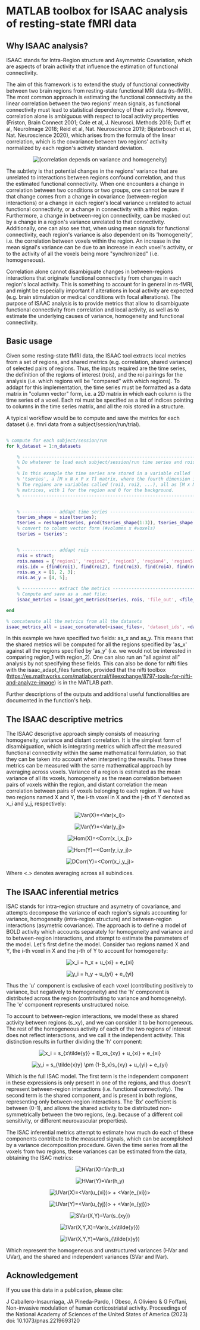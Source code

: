 # MATLAB toolbox for ISAAC analysis of resting-state fMRI data

## Why ISAAC analysis?

ISAAC stands for Intra-Region structure and Asymmetric Covariation, which are aspects of brain activity that influence the estimation of functional connectivity.

The aim of this framework is to extend the study of functional connectivity between two brain regions from resting-state functional MRI data (rs-fMRI). The most common approach is estimating the functional connectivity as the linear correlation between the two regions' mean signals, as functional connectivity must lead to statistical dependency of their activity. However, correlation alone is ambiguous with respect to local activity properties (Friston, Brain Connect 2001; Cole et al, J. Neurosci. Methods 2016; Duff et al, NeuroImage 2018; Reid et al, Nat. Neuroscience 2019; Bijsterbosch et al, Nat. Neuroscience 2020), which arises from the formula of the linear correlation, which is the covariance between two regions' activity normalized by each region's activity standard deviation.

<p align="center"> <img src="images/README/fc_ambiguity.svg" alt="[correlation depends on variance and homogeneity]"/> </p>

The subtlety is that potential changes in the regions' variance that are unrelated to interactions between regions confound correlation, and thus the estimated functional connectivity. When one encounters a change in correlation between two conditions or two groups, one cannot be sure if that change comes from a change in covariance (between-region interactions) or a change in each region's local variance unrelated to actual functional connectivity, or a change in connectivity with a third region. Furthermore, a change in between-region connectivity, can be masked out by a change in a region's variance unrelated to that connectivity. Additionally, one can also see that, when using mean signals for functional connectivity, each region's variance is also dependent on its 'homogeneity', i.e. the correlation between voxels within the region. An increase in the mean signal's variance can be due to an increase in each voxel's activity, or to the activity of all the voxels being more "synchronized" (i.e. homogeneous).

Correlation alone cannot disambiguate changes in between-regions interactions that originate functional connectivity from changes in each region's local activity. This is something to account for in general in rs-fMRI, and might be especially important if alterations in local activity are expected (e.g. brain stimulation or medical conditions with focal alterations). The purpose of ISAAC analysis is to provide metrics that allow to disambiguate functional connectivity from correlation and local activity, as well as to estimate the underlying causes of variance, homogeneity and functional connectivity.

## Basic usage

Given some resting-state fMRI data, the ISAAC tool extracts local metrics from a set of regions, and shared metrics (e.g. correlation, shared variance) of selected pairs of regions. Thus, the inputs required are the time series, the definition of the regions of interest (rois), and the roi pairings for the analysis (i.e. which regions will be "compared" with which regions). To addapt for this implementation, the time series must be formatted as a data matrix in "column vector" form, i.e. a 2D matrix in which each column is the time series of a voxel. Each roi must be specified as a list of indices pointing to columns in the time series matrix, and all the rois stored in a structure.

A typical workflow would be to compute and save the metrics for each dataset (i.e. fmri data from a subject/session/run/trial).

```matlab

% compute for each subject/session/run
for k_dataset = 1:n_datasets

    % ---------------------------------------------------------------------
    % Do whatever to load each subject/session/run time series and rois.
    %
    % In this example the time series are stored in a variable called
    % 'tseries', a [M x N x P x T] matrix, where the fourth dimension is time.
    % The regions are variables called (roi1, roi2, ...), all as [M x N x P]
    % matrices, with 1 for the region and 0 for the background. 
    % ---------------------------------------------------------------------


    % ------------- addapt time series ------------------------------------
    tseries_shape = size(tseries);
    tseries = reshape(tseries, prod(tseries_shape(1:3)), tseries_shape(4));
    % convert to column vector form (#volumes x #voxels)
    tseries = tseries';


    % ------------- addapt rois -------------------------------------------
    rois = struct;
    rois.names = {'region1', 'region2', 'region3', 'region4', 'region5'};
    rois.idx = {find(roi1), find(roi2), find(roi3), find(roi4), find(roi5)};
    rois.as_x = [1, 2, 3];
    rois.as_y = [4, 5];

    % ------------- extract the metrics -----------------------------------
    % Compute and save as a .mat file:
    isaac_metrics = isaac_get_metrics(tseries, rois, 'file_out', <file_out>);

end

% concatenate all the metrics from all the datasets
isaac_metrics_all = isaac_concatenate(<isaac_files>, 'dataset_ids', <dataset_ids>, 'file_out', <file_concatenated>);

```

In this example we have specified two fields: as_x and as_y. This means that the shared metrics will be computed for all the regions specified by 'as_x' against all the regions specified by 'as_y' (i.e. we would not be interested in comparing region_1 with region_2). One can also run an "all against all" analysis by not specifying these fields. This can also be done for nifti files with the isaac_adapt_files function, provided that the nifti toolbox (https://es.mathworks.com/matlabcentral/fileexchange/8797-tools-for-nifti-and-analyze-image) is in the MATLAB path.

Further descriptions of the outputs and additional useful functionalities are documented in the function's help.

## The ISAAC descriptive metrics

The ISAAC descriptive approach simply consists of measuring homogeneity, variance and distant correlation. It is the simplest form of disambiguation, which is integrating metrics which affect the measured functional connectivity within the same mathematical formulation, so that they can be taken into account when interpreting the results. These three metrics can be measured with the same mathematical approach by averaging across voxels. Variance of a region is estimated as the mean variance of all its voxels, homogeneity as the mean correlation between pairs of voxels within the region, and distant correlation the mean correlation between pairs of voxels belonging to each region. If we have two regions named X and Y, the i-th voxel in X and the j-th of Y denoted as x_i and y_j, respectively:


<p align="center"> <img src="https://render.githubusercontent.com/render/math?math=\color{Gray} \Large Var(X)=<Var(x_i)>" alt="Var(X)=<Var(x_i)>"> </p>
<p align="center"> <img src="https://render.githubusercontent.com/render/math?math=\color{Gray} \Large Var(Y)=<Var(y_j)>" alt="Var(Y)=<Var(y_j)>"> </p>

<p align="center"> <img src="https://render.githubusercontent.com/render/math?math=\color{Gray} \Large Hom(X)=<Corr(x_i,x_j)>" alt="Hom(X)=<Corr(x_i,x_j)>"> </p>
<p align="center"> <img src="https://render.githubusercontent.com/render/math?math=\color{Gray} \Large Hom(Y)=<Corr(y_i,y_j)>" alt="Hom(Y)=<Corr(y_i,y_j)>"> </p>
<p align="center"> <img src="https://render.githubusercontent.com/render/math?math=\color{Gray} \Large DCorr(Y)=<Corr(x_i,y_j)>" alt="DCorr(Y)=<Corr(x_i,y_j)>"> </p>

Where <.> denotes averaging across all subindices.

## The ISAAC inferential metrics

ISAC stands for intra-region structure and asymetry of covariance, and attempts decompose the variance of each region's signals accounting for variance, homogeneity (intra-region structure) and between-region interactions (asymetric covariance). The approach is to define a model of BOLD activity which accounts separately for homogeneity and variance and to between-region interactions, and attempt to estimate the parameters of the model. Let's first define the model. Consider two regions named X and Y, the i-th voxel in X and the j-th of Y to account for homogeneity:

<p align="center"> <img src="https://render.githubusercontent.com/render/math?math=\color{Gray} \Large x_i = h_x %2B u_{xi} %2B e_{xi}" alt="x_i = h_x + u_{xi} + e_{xi}"> </p>
<p align="center"> <img src="https://render.githubusercontent.com/render/math?math=\color{Gray} \Large y_i = h_y %2B u_{yi} %2B e_{yi}" alt="y_i = h_y + u_{yi} + e_{yi}"> </p>

Thus the 'u' component is exclusive of each voxel (contributing positively to variance, but negatively to homogeneity) and the 'h' component is distributed across the region (contributing to variance and homogeneity). The 'e' component represents unstructured noise.

To account to between-region interactions, we model these as shared activity between regions (s_xy), and we can consider it to be homogeneous. The rest of the homogeneous activity of each of the two regions of interest does not reflect interactions, and we call it the independent activity. This distinction results in further dividing the 'h' component:

<p align="center"> <img src="https://render.githubusercontent.com/render/math?math=\color{Gray} \Large x_i = s_{x\tilde{y}} %2B B_xs_{xy} %2B u_{xi} %2B e_{xi}" alt="x_i = s_{x\tilde{y}} + B_xs_{xy} + u_{xi} + e_{xi}"> </p>
<p align="center"> <img src="https://render.githubusercontent.com/render/math?math=\color{Gray} \Large y_i = s_{\tilde{x}y} \pm (1-B_x)s_{xy} %2B u_{yi} %2B e_{yi}" alt="y_i = s_{\tilde{x}y} \pm (1-B_x)s_{xy} + u_{yi} + e_{yi}"> </p>

Which is the full ISAC model. The first term is the independent component in these expressions is only present in one of the regions, and thus doesn't represent between-region interactions (i.e. functional connectivity). The second term is the shared component, and is present in both regions, representing only between-region interactions. The 'Bx' coefficient is between (0-1), and allows the shared activity to be distributed non-symmetrically between the two regions, (e.g. because of a different coil sensitivity, or different neurovascular properties). 

The ISAC inferential metrics attempt to estimate how much do each of these components contribute to the measured signals, which can be acomplished by a variance decomposition procedure. Given the time series from all the voxels from two regions, these variances can be estimated from the data, obtaining the ISAC metrics:

<p align="center"> <img src="https://render.githubusercontent.com/render/math?math=\color{Gray} \Large HVar(X)=Var(h_x)" alt="HVar(X)=Var(h_x)"> </p>
<p align="center"> <img src="https://render.githubusercontent.com/render/math?math=\color{Gray} \Large HVar(Y)=Var(h_y)" alt="HVar(Y)=Var(h_y)"> </p>
<p align="center"> <img src="https://render.githubusercontent.com/render/math?math=\color{Gray} \Large UVar(X)=<Var(u_{xi})> %2B <Var(e_{xi})>" alt="UVar(X)=<Var(u_{xi})> + <Var(e_{xi})>"> </p>
<p align="center"> <img src="https://render.githubusercontent.com/render/math?math=\color{Gray} \Large UVar(Y)=<Var(u_{yj})> %2B <Var(e_{yj})>" alt="UVar(Y)=<Var(u_{yj})> + <Var(e_{yj})>"> </p>
<p align="center"> <img src="https://render.githubusercontent.com/render/math?math=\color{Gray} \Large SVar(X,Y)=Var(s_{xy})" alt="SVar(X,Y)=Var(s_{xy})"> </p>
<p align="center"> <img src="https://render.githubusercontent.com/render/math?math=\color{Gray} \Large IVar(X,Y,X)=Var(s_{x\tilde{y}})" alt="IVar(X,Y,X)=Var(s_{x\tilde{y}})"> </p>
<p align="center"> <img src="https://render.githubusercontent.com/render/math?math=\color{Gray} \Large IVar(X,Y,Y)=Var(s_{\tilde{x}y})" alt="IVar(X,Y,Y)=Var(s_{\tilde{x}y})"> </p>

Which represent the homogeneous and unstructured variances (HVar and UVar), and the shared and independent variances (SVar and IVar).


## Acknowledgement
If you use this data in a publication, please cite:

J Caballero-Insaurriaga, JA Pineda-Pardo, I Obeso, A Oliviero & G Foffani, Non-invasive modulation of human corticostriatal activity. Proceedings of the National Academy of Sciences of the United States of America (2023) doi: 10.1073/pnas.2219693120
